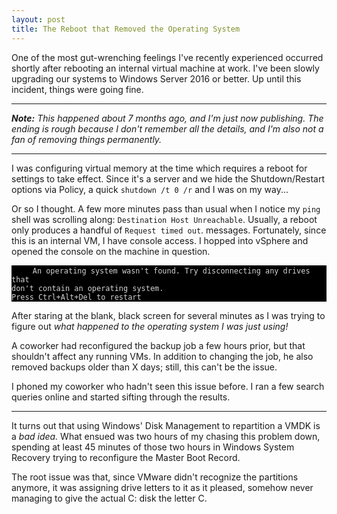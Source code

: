 ```yaml
---
layout: post
title: The Reboot that Removed the Operating System
---
```


One of the most gut-wrenching feelings I've recently experienced
occurred shortly after rebooting an internal virtual machine at work.
I've been slowly upgrading our systems to Windows Server 2016 or better.
Up until this incident, things were going fine.

---

***Note:** This happened about 7 months ago, and I'm just now
publishing. The ending is rough because I don't remember all the
details, and I'm also not a fan of removing things permanently.*

---

I was configuring virtual memory at the time which requires a reboot for
settings to take effect. Since it's a server and we hide the
Shutdown/Restart options via Policy, a quick `shutdown /t 0 /r` and I
was on my way...

Or so I thought. A few more minutes pass than usual when I notice my
`ping` shell was scrolling along: `Destination Host Unreachable`.
Usually, a reboot only produces a handful of `Request timed out`.
messages. Fortunately, since this is an internal VM, I have console
access. I hopped into vSphere and opened the console on the machine in
question.

<pre style="color:lightgray;background-color:black;">
	<code>An operating system wasn't found. Try disconnecting any drives that
don't contain an operating system.
Press Ctrl+Alt+Del to restart
</code></pre>

After staring at the blank, black screen for several minutes as I was
trying to figure out *what happened to the operating system I was just
using!*

A coworker had reconfigured the backup job a few hours prior, but that
shouldn't affect any running VMs. In addition to changing the job, he
also removed backups older than X days; still, this can't be the issue.

I phoned my coworker who hadn't seen this issue before. I ran a few
search queries online and started sifting through the results.

---

It turns out that using Windows' Disk Management to repartition a VMDK
is a *bad idea.* What ensued was two hours of my chasing this problem
down, spending at least 45 minutes of those two hours in Windows System
Recovery trying to reconfigure the Master Boot Record.

The root issue was that, since VMware didn't recognize the partitions
anymore, it was assigning drive letters to it as it pleased, somehow
never managing to give the actual C: disk the letter C. 
